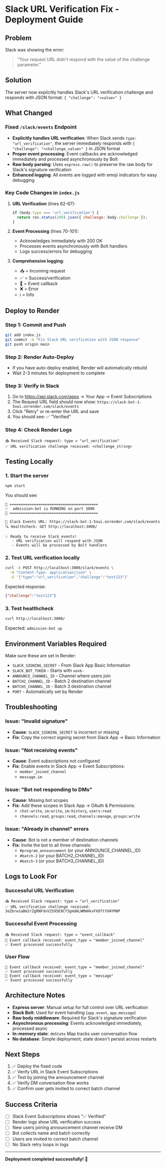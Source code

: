 # Slack URL Verification Fix - Deployment Guide

## Problem
Slack was showing the error:
> "Your request URL didn't respond with the value of the challenge parameter."

## Solution
The server now explicitly handles Slack's URL verification challenge and responds with JSON format: `{ "challenge": "<value>" }`

## What Changed

### Fixed `/slack/events` Endpoint
- **Explicitly handles URL verification**: When Slack sends `type: "url_verification"`, the server immediately responds with `{ "challenge": "<challenge_value>" }` in JSON format
- **Proper event processing**: Event callbacks are acknowledged immediately and processed asynchronously by Bolt
- **Raw body parsing**: Uses `express.raw()` to preserve the raw body for Slack's signature verification
- **Enhanced logging**: All events are logged with emoji indicators for easy debugging

### Key Code Changes in `index.js`
1. **URL Verification** (lines 62-67):
   ```javascript
   if (body.type === 'url_verification') {
     return res.status(200).json({ challenge: body.challenge });
   }
   ```

2. **Event Processing** (lines 70-101):
   - Acknowledges immediately with 200 OK
   - Processes events asynchronously with Bolt handlers
   - Logs success/errors for debugging

3. **Comprehensive logging**:
   - 📥 = Incoming request
   - ✅ = Success/verification
   - 📩 = Event callback
   - ❌ = Error
   - ℹ️ = Info

## Deploy to Render

### Step 1: Commit and Push
```bash
git add index.js
git commit -m "Fix Slack URL verification with JSON response"
git push origin main
```

### Step 2: Render Auto-Deploy
- If you have auto-deploy enabled, Render will automatically rebuild
- Wait 2-3 minutes for deployment to complete

### Step 3: Verify in Slack
1. Go to https://api.slack.com/apps → Your App → Event Subscriptions
2. The Request URL field should now show: `https://slack-bot-1-5oui.onrender.com/slack/events`
3. Click "Retry" or re-enter the URL and save
4. You should see: ✅ "Verified"

### Step 4: Check Render Logs
```
📥 Received Slack request: type = "url_verification"
✅ URL verification challenge received: <challenge_string>
```

## Testing Locally

### 1. Start the server
```bash
npm start
```

You should see:
```
🚀 ========================================
✅  admission-bot is RUNNING on port 3000
🚀 ========================================

📍 Slack Events URL: https://slack-bot-1-5oui.onrender.com/slack/events
🔍 Healthcheck: GET http://localhost:3000/

✨ Ready to receive Slack events!
   - URL verification will respond with JSON
   - Events will be processed by Bolt handlers
```

### 2. Test URL verification locally
```bash
curl -X POST http://localhost:3000/slack/events \
  -H "Content-Type: application/json" \
  -d '{"type":"url_verification","challenge":"test123"}'
```

Expected response:
```json
{"challenge":"test123"}
```

### 3. Test healthcheck
```bash
curl http://localhost:3000/
```

Expected: `admission-bot up`

## Environment Variables Required

Make sure these are set in Render:
- `SLACK_SIGNING_SECRET` - From Slack App Basic Information
- `SLACK_BOT_TOKEN` - Starts with `xoxb-`
- `ANNOUNCE_CHANNEL_ID` - Channel where users join
- `BATCH2_CHANNEL_ID` - Batch 2 destination channel
- `BATCH3_CHANNEL_ID` - Batch 3 destination channel
- `PORT` - Automatically set by Render

## Troubleshooting

### Issue: "Invalid signature"
- **Cause**: `SLACK_SIGNING_SECRET` is incorrect or missing
- **Fix**: Copy the correct signing secret from Slack App → Basic Information

### Issue: "Not receiving events"
- **Cause**: Event subscriptions not configured
- **Fix**: Enable events in Slack App → Event Subscriptions:
  - `member_joined_channel`
  - `message.im`

### Issue: "Bot not responding to DMs"
- **Cause**: Missing bot scopes
- **Fix**: Add these scopes in Slack App → OAuth & Permissions:
  - `chat:write`, `im:write`, `im:history`, `users:read`
  - `channels:read`, `groups:read`, `channels:manage`, `groups:write`

### Issue: "Already in channel" errors
- **Cause**: Bot is not a member of destination channels
- **Fix**: Invite the bot to all three channels:
  - `#program_announcement` (or your ANNOUNCE_CHANNEL_ID)
  - `#batch-2` (or your BATCH2_CHANNEL_ID)
  - `#batch-3` (or your BATCH3_CHANNEL_ID)

## Logs to Look For

### Successful URL Verification
```
📥 Received Slack request: type = "url_verification"
✅ URL verification challenge received: 3eZbrw1aBm2rZgRNFdxV2595E9CY3gmdALWMmHkvFXO7tYXAYM8P
```

### Successful Event Processing
```
📥 Received Slack request: type = "event_callback"
📩 Event callback received: event_type = "member_joined_channel"
✅ Event processed successfully
```

### User Flow
```
📩 Event callback received: event_type = "member_joined_channel"
✅ Event processed successfully
📩 Event callback received: event_type = "message"
✅ Event processed successfully
```

## Architecture Notes

- **Express server**: Manual setup for full control over URL verification
- **Slack Bolt**: Used for event handling (`app.event`, `app.message`)
- **Raw body middleware**: Required for Slack's signature verification
- **Asynchronous processing**: Events acknowledged immediately, processed async
- **In-memory state**: `dmState` Map tracks user conversation flow
- **No database**: Simple deployment, state doesn't persist across restarts

## Next Steps

1. ✅ Deploy the fixed code
2. ✅ Verify URL in Slack Event Subscriptions
3. ✅ Test by joining the announcement channel
4. ✅ Verify DM conversation flow works
5. ✅ Confirm user gets invited to correct batch channel

## Success Criteria

- [ ] Slack Event Subscriptions shows "✅ Verified"
- [ ] Render logs show URL verification success
- [ ] New users joining announcement channel receive DM
- [ ] Bot collects name and batch correctly
- [ ] Users are invited to correct batch channel
- [ ] No Slack retry loops in logs

---

**Deployment completed successfully!** 🎉
